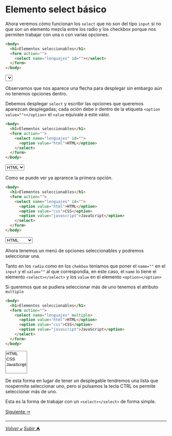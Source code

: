 # Elemento select básico
Ahora veremos cómo funcionan los `select` que no son del tipo `input` si no que son un elemento mezcla entre los radio y los checkbox porque nos permiten trabajar con una o con varias opciones.

~~~html
<body>
  <h1>Elementos seleccionables</h1>
  <form action="">
    <select name="lenguajes" id=""></select>
  </form>
</body>
~~~

<body>
  <form action="">
    <select name="lenguajes" id=""></select>
  </form>
</body>

Observamos que nos aparece una flecha para desplegar sin embargo aún no tenemos opciones dentro.

Debemos desplegar `select` y escribir las opciones que queremos aparezcan desplegadas; cada oción debe ir dentro de la etiqueta `<option value=""></option>` el `value` equivale a este valor.

~~~html
<body>
  <h1>Elementos seleccionables</h1>
  <form action="">
    <select name="lenguajes" id="">
      <option value="html">HTML</option>
    </select>
  </form>
</body>
~~~
<body>
  <form action="">
    <select name="lenguajes" id="">
      <option value="html">HTML</option>
    </select>
  </form>
</body>

Como se puede ver ya aprarece la primera opción.

~~~html
<body>
  <h1>Elementos seleccionables</h1>
  <form action="">
    <select name="lenguajes" id="">
      <option value="html">HTML</option>
      <option value="css">CSS</option>
      <option value="javascript">JavaScript</option>
    </select>
  </form>
</body>
~~~

<body>
  <form action="">
    <select name="lenguajes" id="">
      <option value="html">HTML</option>
      <option value="css">CSS</option>
      <option value="javascript">JavaScript</option>
    </select>
  </form>
</body>

Ahora tenemos un menú de opciones seleccionables y podremos seleccionar una.

Tanto en los `radio` como en los `chekbox` teníamos que poner el `name=""` en el `input` y el `value=""` al que correspondía, en este caso, el `name` lo tiene el elemento `<select></select>` y los `value` en el elemento `<option></option>`

Si queremos que se pudiera seleccionar más de uno tenemos el atributo `multiple`

~~~html
<body>
  <h1>Elementos seleccionables</h1>
  <form action="">
    <select name="lenguajes" multiple>
      <option value="html">HTML</option>
      <option value="css">CSS</option>
      <option value="javascript">JavaScript</option>
    </select>
  </form>
</body>
~~~
<body>
  <form action="">
    <select name="lenguajes" multiple>
      <option value="html">HTML</option>
      <option value="css">CSS</option>
      <option value="javascript">JavaScript</option>
    </select>
  </form>
</body>

De esta forma en lugar de tener un desplegable tendremos una lista que nospermite seleccionar uno, pero si pulsamos la tecla CTRL os permite seleccionar más de uno.

Esta es la forma de trabajar con un `<select></select>` de forma simple.

[Siguiente **&#129042;**](/markdown/031_Formularios_Select_Avanzados.md "")

---
[*Volver* **&ldca;**](/markdown/README.md "Ir a Readme") [*Subir* **&#11165;**](# "Ir al título")

